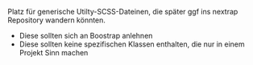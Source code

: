 Platz für generische Utilty-SCSS-Dateinen, die später ggf ins nextrap Repository wandern könnten.

- Diese sollten sich an Boostrap anlehnen
- Diese sollten keine spezifischen Klassen enthalten, die nur in einem Projekt Sinn machen

